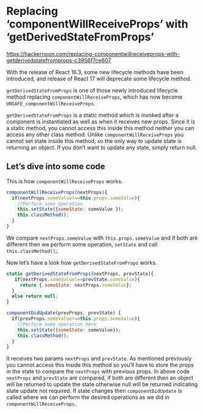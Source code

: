 # Replacing ‘componentWillReceiveProps’ with ‘getDerivedStateFromProps’

https://hackernoon.com/replacing-componentwillreceiveprops-with-getderivedstatefromprops-c3956f7ce607

With the release of React 16.3, some new lifecycle methods have been introduced, and release of React 17 will deprecate
some lifecycle method.

`getDerivedStateFromProps` is one of those newly introduced lifecycle method replacing `componentWillReceiveProps`,
which has now become `UNSAFE_componentWillReceiveProps`.

`getDerivedStateFromProps` is a static method which is invoked after a component is instantiated as well as when it
receives new props. Since it is a static method, you cannot access this inside this method neither you can access any
other class method. Unlike `componentWillReceiveProps` you cannot set state inside this method, so the only way to
update state is returning an object. If you don’t want to update any state, simply return null.

## Let’s dive into some code

This is how `componentWillReceiveProps` works.

```jsx
componentWillReceiveProps(nextProps){
  if(nextProps.someValue!==this.props.someValue){
    //Perform some operation
    this.setState({someState: someValue });
    this.classMethod();
  }
}
```

We compare `nextProps.someValue` with `this.props.someValue` and if both are different then we perform some operation,
`setState` and call `this.classMethod()`;.

Now let’s have a look how `getDerivedStateFromProps` works.

```jsx
static getDerivedStateFromProps(nextProps, prevState){
   if(nextProps.someValue!==prevState.someValue){
     return { someState: nextProps.someValue};
  }
  else return null;
}

componentDidUpdate(prevProps, prevState) {
  if(prevProps.someValue!==this.props.someValue){
    //Perform some operation here
    this.setState({someState: someValue});
    this.classMethod();
  }
}
```

It receives two params `nextProps` and `prevState`. As mentioned previously you cannot access this inside this method so
you’ll have to store the props in the state to compare the `nextProps` with previous props. In above code `nextProps`
and `prevState` are compared, if both are different then an object will be returned to update the state otherwise null
will be returned indicating state update not required. If state changes then `componentDidUpdate` is called where we can
perform the desired operations as we did in `componentWillReceiveProps`.
